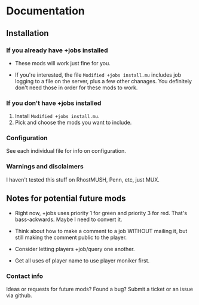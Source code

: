 # Documentation

## Installation

### If you already have +jobs installed

* These mods will work just fine for you.

* If you're interested, the file `Modified +jobs install.mu` includes job logging to a file on the server, plus a few other chanages. You definitely don't need those in order for these mods to work.

### If you don't have +jobs installed

1. Install `Modified +jobs install.mu`.
2. Pick and choose the mods you want to include.

### Configuration

See each individual file for info on configuration.

### Warnings and disclaimers

I haven't tested this stuff on RhostMUSH, Penn, etc, just MUX.

## Notes for potential future mods

* Right now, +jobs uses priority 1 for green and priority 3 for red. That's bass-ackwards. Maybe I need to convert it.

* Think about how to make a comment to a job WITHOUT mailing it, but still making the comment public to the player.

* Consider letting players +job/query one another.

* Get all uses of player name to use player moniker first.

### Contact info

Ideas or requests for future mods? Found a bug? Submit a ticket or an issue via github.
